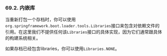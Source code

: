 ### 69.2. 内嵌库

当重新打包一个存档时，你可以使用`org.springframework.boot.loader.tools.Libraries`接口来包含对依赖文件的引用。在这里我们不提供任何该`Libraries`接口的具体实现，因为它们通常跟具体的构建系统相关。

如果存档已经包含libraries，你可以使用`Libraries.NONE`。
